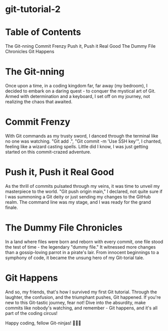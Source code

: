 # git-tutorial-2

# Table of Contents
The Git-nning
Commit Frenzy
Push it, Push it Real Good
The Dummy File Chronicles
Git Happens

# The Git-nning
Once upon a time, in a coding kingdom far, far away (my bedroom), I decided to embark on a daring quest - to conquer the mystical art of Git. Armed with determination and a keyboard, I set off on my journey, not realizing the chaos that awaited.

# Commit Frenzy
With Git commands as my trusty sword, I danced through the terminal like no one was watching. "Git add .", "Git commit -m 'Use SSH key'", I chanted, feeling like a wizard casting spells. Little did I know, I was just getting started on this commit-crazed adventure.

# Push it, Push it Real Good
As the thrill of commits pulsated through my veins, it was time to unveil my masterpiece to the world. "Git push origin main," I declared, not quite sure if I was summoning a Git deity or just sending my changes to the GitHub realm. The command line was my stage, and I was ready for the grand finale.

# The Dummy File Chronicles
In a land where files were born and reborn with every commit, one file stood the test of time - the legendary "dummy file." It witnessed more changes than a gossip-loving parrot in a pirate's lair. From innocent beginnings to a symphony of code, it became the unsung hero of my Git-torial tale.

# Git Happens
And so, my friends, that's how I survived my first Git tutorial. Through the laughter, the confusion, and the triumphant pushes, Git happened. If you're new to this Git-tastic journey, fear not! Dive into the absurdity, make commits like nobody's watching, and remember - Git happens, and it's all part of the coding circus!

Happy coding, fellow Git-ninjas! 🎩🐱‍💻
